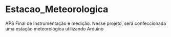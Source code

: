 # Estacao_Meteorologica
APS Final de Instrumentação e medição. Nesse projeto, será confeccionada uma estação meteorológica utilizando Arduino 
